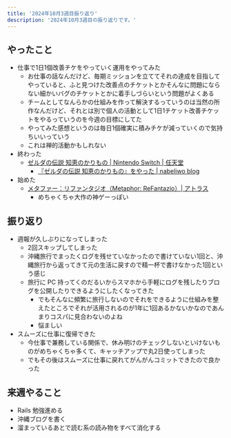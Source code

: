 ```yaml
---
title: '2024年10月3週目振り返り'
description: '2024年10月3週目の振り返りです。'
---
```


## やったこと

- 仕事で1日1個改善チケをやっていく運用をやってみた
  - お仕事の話なんだけど、毎期ミッションを立ててそれの達成を目指してやっていると、ふと見つけた改善点のチケットとかそんなに問題にならない細かいバグのチケットとかに着手しづらいという問題がよくある
  - チームとしてなんらかの仕組みを作って解決するっていうのは当然の所作なんだけど、それとは別で個人の活動として1日1チケット改善チケットをやるっていうのを今週の目標にしてた
  - やってみた感想というのは毎日1個確実に積みチケが減っていくので気持ちいいっていう
  - これは禅的活動かもしれない
- 終わった
  - [ゼルダの伝説 知恵のかりもの | Nintendo Switch | 任天堂](https://www.nintendo.com/jp/switch/bdgea/index.html)
    - [『ゼルダの伝説 知恵のかりもの』をやった | nabeliwo blog](https://www.nabeliwo.blue/blog/2024/10/zelda-karimono)
- 始めた
  - [メタファー：リファンタジオ（Metaphor: ReFantazio）| アトラス](https://rpg.jp/)
    - めちゃくちゃ大作の神ゲーっぽい

## 振り返り

- 週報が久しぶりになってしまった
  - 2回スキップしてしまった
  - 沖縄旅行でまったくログを残せていなかったので書けていない1回と、沖縄旅行から返ってきて元の生活に戻すので精一杯で書けなかった1回という感じ
  - 旅行に PC 持ってくのだるいからスマホから手軽にログを残したりブログを公開したりできるようにしたくなってきた
    - でもそんなに頻繁に旅行しないのでそれをできるように仕組みを整えたところでそれが活用されるのが1年に1回あるかないかなのであんまりコスパに見合わないのよね
    - 悩ましい
- スムーズに仕事に復帰できた
  - 今仕事で兼務している関係で、休み明けのチェックしないといけないものがめちゃくちゃ多くて、キャッチアップで丸2日使ってしまった
  - でもその後はスムーズに仕事に戻れてがんがんコミットできたので良かった

## 来週やること

- Rails 勉強進める
- 沖縄ブログを書く
- 溜まっているあとで読む系の読み物をすべて消化する
